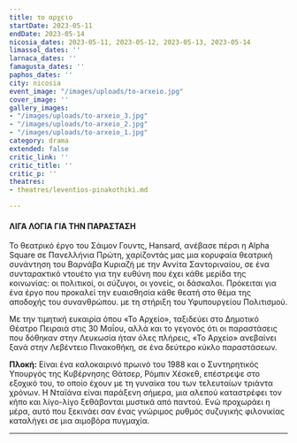 ```yaml
---
title: το αρχειο
startDate: 2023-05-11
endDate: 2023-05-14
nicosia_dates: 2023-05-11, 2023-05-12, 2023-05-13, 2023-05-14
limassol_dates: ''
larnaca_dates: ''
famagusta_dates: ''
paphos_dates: ''
city: nicosia
event_image: "/images/uploads/to-arxeio.jpg"
cover_image: ''
gallery_images:
- "/images/uploads/to-arxeio_3.jpg"
- "/images/uploads/to-arxeio_2.jpg"
- "/images/uploads/to-arxeio_1.jpg"
category: drama
extended: false
critic_link: ''
critic_title: ''
critic_p: ''
theatres:
- theatres/leventios-pinakothiki.md

---
```

#### ΛΙΓΑ ΛΟΓΙΑ ΓΙΑ ΤΗΝ ΠΑΡΑΣΤΑΣΗ

Το θεατρικό έργο του Σάιμον Γουντς, Hansard, ανέβασε πέρσι η Alpha Square σε Πανελλήνια Πρώτη, χαρίζοντάς μας μια κορυφαία θεατρική συνάντηση του Βαρνάβα Κυριαζή με την Αννίτα Σαντοριναίου, σε ένα συνταρακτικό ντουέτο για την ευθύνη που έχει κάθε μερίδα της κοινωνίας: οι πολιτικοί, οι σύζυγοι, οι γονείς, οι δάσκαλοι. Πρόκειται για ένα έργο που προκαλεί την ευαισθησία κάθε θεατή στο θέμα της αποδοχής του συνανθρώπου. με τη στήριξη του Υφυπουργείου Πολιτισμού.

Με την τιμητική ευκαιρία όπου «Το Αρχείο», ταξιδεύει στο Δημοτικό Θέατρο Πειραιά στις 30 Μαΐου, αλλά και το γεγονός ότι οι παραστάσεις που δόθηκαν στην Λευκωσία ήταν όλες πλήρεις, «Το Αρχείο» ανεβαίνει ξανά στην Λεβέντειο Πινακοθήκη, σε ένα δεύτερο κύκλο παραστάσεων.

**Πλοκή:** Είναι ένα καλοκαιρινό πρωινό του 1988 και ο Συντηρητικός Υπουργός της Κυβέρνησης Θάτσερ, Ρόμπιν Χέσκεθ, επέστρεψε στο εξοχικό του, το οποίο έχουν με τη γυναίκα του των τελευταίων τριάντα χρόνων. Η Νταϊάνα είναι παράξενη σήμερα, μια αλεπού καταστρέφει τον κήπο και λίγο-λίγο ξεθάβονται μυστικά από παντού. Ενώ προχωράει η μέρα, αυτό που ξεκινάει σαν ένας γνώριμος ρυθμός συζυγικής φιλονικίας καταλήγει σε μια αιμοβόρα πυγμαχία.

***